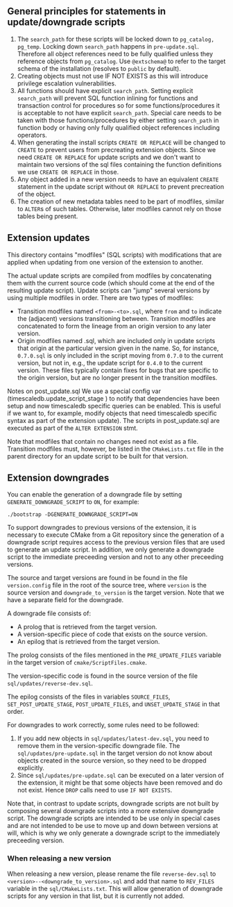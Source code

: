 ## General principles for statements in update/downgrade scripts

1. The `search_path` for these scripts will be locked down to
  `pg_catalog, pg_temp`. Locking down `search_path` happens in
  `pre-update.sql`. Therefore all object references need to be fully
  qualified unless they reference objects from `pg_catalog`.
  Use `@extschema@` to refer to the target schema of the installation
  (resolves to `public` by default).
2. Creating objects must not use IF NOT EXISTS as this will
  introduce privilege escalation vulnerabilities.
3. All functions should have explicit `search_path`. Setting explicit
  `search_path` will prevent SQL function inlining for functions and
  transaction control for procedures so for some functions/procedures
  it is acceptable to not have explicit `search_path`. Special care
  needs to be taken with those functions/procedures by either setting
  `search_path` in function body or having only fully qualified object
  references including operators.
4. When generating the install scripts `CREATE OR REPLACE` will be
  changed to `CREATE` to prevent users from precreating extension
  objects. Since we need `CREATE OR REPLACE` for update scripts and
  we don't want to maintain two versions of the sql files containing
  the function definitions we use `CREATE OR REPLACE` in those.
5. Any object added in a new version needs to have an equivalent
  `CREATE` statement in the update script without `OR REPLACE` to
  prevent precreation of the object.
6. The creation of new metadata tables need to be part of modfiles,
   similar to `ALTER`s of such tables. Otherwise, later modfiles
   cannot rely on those tables being present.

## Extension updates

This directory contains "modfiles" (SQL scripts) with modifications
that are applied when updating from one version of the extension to
another.

The actual update scripts are compiled from modfiles by concatenating
them with the current source code (which should come at the end of the
resulting update script). Update scripts can "jump" several versions
by using multiple modfiles in order. There are two types of modfiles:

* Transition modfiles named `<from>-<to>.sql`, where `from` and `to`
  indicate the (adjacent) versions transitioning between. Transition
  modfiles are concatenated to form the lineage from an origin version
  to any later version.
* Origin modfiles named <version>.sql, which are included only in
  update scripts that origin at the particular version given in the
  name. So, for instance, `0.7.0.sql` is only included in the script
  moving from `0.7.0` to the current version, but not in, e.g., the
  update script for `0.4.0` to the current version. These files
  typically contain fixes for bugs that are specific to the origin
  version, but are no longer present in the transition modfiles.

Notes on post_update.sql
   We use a special config var (timescaledb.update_script_stage )
to notify that dependencies have been setup and now timescaledb
specific queries can be enabled. This is useful if we want to,
for example, modify objects that need timescaledb specific syntax as
part of the extension update).
The scripts in post_update.sql are executed as part of the `ALTER
EXTENSION` stmt.

Note that modfiles that contain no changes need not exist as a
file. Transition modfiles must, however, be listed in the
`CMakeLists.txt` file in the parent directory for an update script to
be built for that version.

## Extension downgrades

You can enable the generation of a downgrade file by setting
`GENERATE_DOWNGRADE_SCRIPT` to `ON`, for example:

```
./bootstrap -DGENERATE_DOWNGRADE_SCRIPT=ON
```

To support downgrades to previous versions of the extension, it is
necessary to execute CMake from a Git repository since the generation
of a downgrade script requires access to the previous version files
that are used to generate an update script. In addition, we only
generate a downgrade script to the immediate preceeding version and
not to any other preceeding versions.

The source and target versions are found in be found in the file
`version.config` file in the root of the source tree, where `version`
is the source version and `downgrade_to_version` is the target
version. Note that we have a separate field for the downgrade.

A downgrade file consists of:
- A prolog that is retrieved from the target version.
- A version-specific piece of code that exists on the source version.
- An epilog that is retrieved from the target version.

The prolog consists of the files mentioned in the `PRE_UPDATE_FILES`
variable in the target version of `cmake/ScriptFiles.cmake`.

The version-specific code is found in the source version of the file
`sql/updates/reverse-dev.sql`.

The epilog consists of the files in variables `SOURCE_FILES`,
`SET_POST_UPDATE_STAGE`, `POST_UPDATE_FILES`, and `UNSET_UPDATE_STAGE`
in that order.

For downgrades to work correctly, some rules need to be followed:

1. If you add new objects in `sql/updates/latest-dev.sql`, you need to
   remove them in the version-specific downgrade file. The
   `sql/updates/pre-update.sql` in the target version do not know
   about objects created in the source version, so they need to be
   dropped explicitly.
2. Since `sql/updates/pre-update.sql` can be executed on a later
   version of the extension, it might be that some objects have been
   removed and do not exist. Hence `DROP` calls need to use `IF NOT
   EXISTS`.

Note that, in contrast to update scripts, downgrade scripts are not
built by composing several downgrade scripts into a more extensive
downgrade script. The downgrade scripts are intended to be use only in
special cases and are not intended to be use to move up and down
between versions at will, which is why we only generate a downgrade
script to the immediately preceeding version.

### When releasing a new version

When releasing a new version, please rename the file `reverse-dev.sql`
to `<version>--<downgrade_to_version>.sql` and add that name to
`REV_FILES` variable in the `sql/CMakeLists.txt`. This will allow
generation of downgrade scripts for any version in that list, but it
is currently not added.
